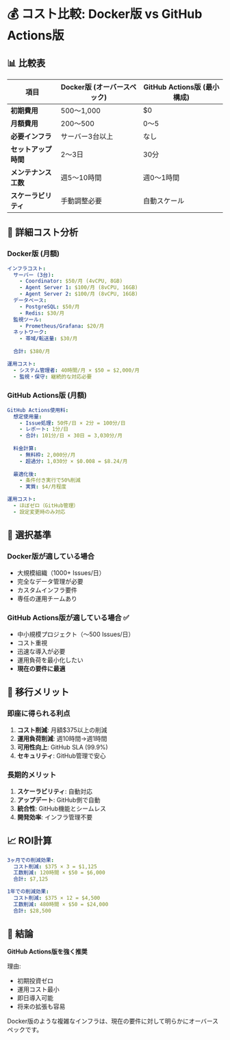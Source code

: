 # 💰 コスト比較: Docker版 vs GitHub Actions版

## 📊 比較表

| 項目 | Docker版 (オーバースペック) | GitHub Actions版 (最小構成) |
|------|---------------------------|-------------------------|
| **初期費用** | $500〜$1,000 | $0 |
| **月額費用** | $200〜$500 | $0〜$5 |
| **必要インフラ** | サーバー3台以上 | なし |
| **セットアップ時間** | 2〜3日 | 30分 |
| **メンテナンス工数** | 週5〜10時間 | 週0〜1時間 |
| **スケーラビリティ** | 手動調整必要 | 自動スケール |

## 💸 詳細コスト分析

### Docker版 (月額)
```yaml
インフラコスト:
  サーバー (3台):
    - Coordinator: $50/月 (4vCPU, 8GB)
    - Agent Server 1: $100/月 (8vCPU, 16GB)
    - Agent Server 2: $100/月 (8vCPU, 16GB)
  データベース:
    - PostgreSQL: $50/月
    - Redis: $30/月
  監視ツール:
    - Prometheus/Grafana: $20/月
  ネットワーク:
    - 帯域/転送量: $30/月
  
  合計: $380/月

運用コスト:
  - システム管理者: 40時間/月 × $50 = $2,000/月
  - 監視・保守: 継続的な対応必要
```

### GitHub Actions版 (月額)
```yaml
GitHub Actions使用料:
  想定使用量:
    - Issue処理: 50件/日 × 2分 = 100分/日
    - レポート: 1分/日
    - 合計: 101分/日 × 30日 = 3,030分/月
  
  料金計算:
    - 無料枠: 2,000分/月
    - 超過分: 1,030分 × $0.008 = $8.24/月
  
  最適化後:
    - 条件付き実行で50%削減
    - 実質: $4/月程度

運用コスト:
  - ほぼゼロ（GitHub管理）
  - 設定変更時のみ対応
```

## 🎯 選択基準

### Docker版が適している場合
- 大規模組織（1000+ Issues/日）
- 完全なデータ管理が必要
- カスタムインフラ要件
- 専任の運用チームあり

### GitHub Actions版が適している場合 ✅
- 中小規模プロジェクト（〜500 Issues/日）
- コスト重視
- 迅速な導入が必要
- 運用負荷を最小化したい
- **現在の要件に最適**

## 🚀 移行メリット

### 即座に得られる利点
1. **コスト削減**: 月額$375以上の削減
2. **運用負荷削減**: 週10時間→週1時間
3. **可用性向上**: GitHub SLA (99.9%)
4. **セキュリティ**: GitHub管理で安心

### 長期的メリット
1. **スケーラビリティ**: 自動対応
2. **アップデート**: GitHub側で自動
3. **統合性**: GitHub機能とシームレス
4. **開発効率**: インフラ管理不要

## 📈 ROI計算

```yaml
3ヶ月での削減効果:
  コスト削減: $375 × 3 = $1,125
  工数削減: 120時間 × $50 = $6,000
  合計: $7,125

1年での削減効果:
  コスト削減: $375 × 12 = $4,500
  工数削減: 480時間 × $50 = $24,000
  合計: $28,500
```

## 🏁 結論

**GitHub Actions版を強く推奨**

理由:
- 初期投資ゼロ
- 運用コスト最小
- 即日導入可能
- 将来の拡張も容易

Docker版のような複雑なインフラは、現在の要件に対して明らかにオーバースペックです。